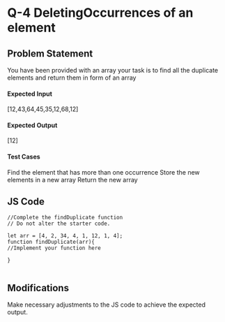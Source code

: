 # Q-4 DeletingOccurrences of an element

## Problem Statement
You have been provided with an array your task is to find all the duplicate elements and return them in form of an array

#### Expected Input
 [12,43,64,45,35,12,68,12]
#### Expected Output
[12]
#### Test Cases
Find the element that has more than one occurrence
Store the new elements in a new array
Return the new array

## JS Code
```
//Complete the findDuplicate function
// Do not alter the starter code.

let arr = [4, 2, 34, 4, 1, 12, 1, 4];
function findDuplicate(arr){
//Implement your function here

}    


```
## Modifications
Make necessary adjustments to the JS code to achieve the expected output.
